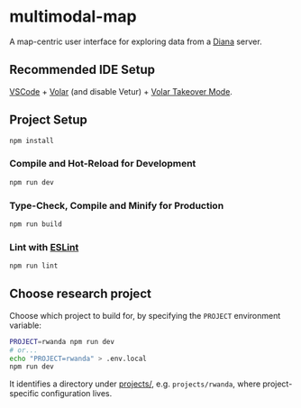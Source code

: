 # multimodal-map

A map-centric user interface for exploring data from a [Diana](https://github.com/CDH-DevTeam/diana-backend) server.

## Recommended IDE Setup

[VSCode](https://code.visualstudio.com/) + [Volar](https://marketplace.visualstudio.com/items?itemName=Vue.volar) (and disable Vetur) + [Volar Takeover Mode](https://vuejs.org/guide/typescript/overview.html#volar-takeover-mode).

## Project Setup

```sh
npm install
```

### Compile and Hot-Reload for Development

```sh
npm run dev
```

### Type-Check, Compile and Minify for Production

```sh
npm run build
```

### Lint with [ESLint](https://eslint.org/)

```sh
npm run lint
```

## Choose research project

Choose which project to build for, by specifying the `PROJECT` environment variable:

```sh
PROJECT=rwanda npm run dev
# or...
echo "PROJECT=rwanda" > .env.local
npm run dev
```

It identifies a directory under [projects/](projects/), e.g. `projects/rwanda`, where project-specific configuration lives.
